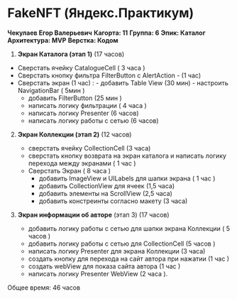 
# FakeNFT (Яндекс.Практикум)

**Чекулаев Егор Валерьевич**
**Кагорта: 11**
**Группа: 6**
**Эпик: Каталог**
**Архитектура: MVP**
**Верстка: Кодом**

1. **Экран Каталога (этап 1)** (17 часов)
- Сверстать ячейку CatalogueCell ( 3 часа )
- Сверстать кнопку фильтра FilterButton c AlertAction - (1 час)
- Сверстать экран (1 час) : 
        - добавить Table View  (30 мин)
        - настроить NavigationBar ( 5мин )
    - добавить FilterButton (25 мин )
  - написать логику фильтрации ( 4 часа )
  - написать логику Presenter (6 часов)
  - написать логику работы с сетью (6 часов)

2. **Экран Коллекции (этап 2)** (12 часов)
   - сверстать ячейку CollectionCell  (3 часа)
   - сверстать кнопку возврата на экран каталога и написать логику перехода между экранами ( 1 час )
   - Сверстать Экран ( 8 часа ) 
       - добавить ImageView и UILabels для шапки экрана ( 1 час )
       - добавить CollectionView для ячеек (1,5 часа)
       - добавить элементы на ScrollView (2,5 часа)
       - добавить констреинты согласно макету (3 часа)
  
3. **Экран информации об авторе** (этап 3) (17 часов)
      - добавить логику работы с сетью для шапки экрана Коллекции ( 5 часов )
      - добавить логику работы с сетью для CollectionCell (5 часов )
      - написать логику Presenter для экрана Коллекции (3 часа)
      - создать кнопку для перехода на сайт автора при нажатии (1 час )
      - создать webView для показа сайта автора (1 час )
      - написать логику Presenter WebView (2 часа ).

Общее время: 46 часов
